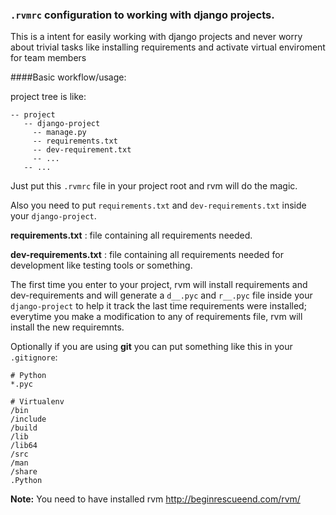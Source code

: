 ### ``.rvmrc`` configuration to working with django projects.

This is a intent for easily working with django projects and never worry about trivial tasks like 
installing requirements and activate virtual enviroment for team members

####Basic workflow/usage:

project tree is like:

    -- project
       -- django-project
         -- manage.py
         -- requirements.txt
         -- dev-requirement.txt
         -- ...
       -- ...

Just put this ``.rvmrc`` file in your project root and rvm will do the magic.

Also you need to put ``requirements.txt`` and ``dev-requirements.txt`` inside your ``django-project``.

**requirements.txt** : file containing all requirements needed.

**dev-requirements.txt** : file containing all requirements needed for development like testing tools or something.

The first time you enter to your project, rvm will install requirements and dev-requirements and will generate a 
``d__.pyc`` and ``r__.pyc`` file inside your ``django-project`` to help it track the last time  requirements were installed; 
everytime you make a modification to any of requirements file, rvm will install the new requiremnts.


Optionally if you are using **git** you can put something like this in your ``.gitignore``:
    
    # Python
    *.pyc
    
    # Virtualenv
    /bin
    /include
    /build
    /lib
    /lib64
    /src
    /man
    /share
    .Python

**Note:** You need to have installed rvm http://beginrescueend.com/rvm/